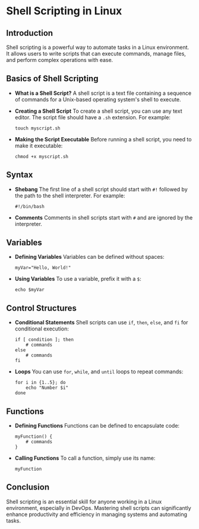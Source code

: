 # Shell Scripting in Linux

## Introduction
Shell scripting is a powerful way to automate tasks in a Linux environment. It allows users to write scripts that can execute commands, manage files, and perform complex operations with ease.

## Basics of Shell Scripting
- **What is a Shell Script?**
  A shell script is a text file containing a sequence of commands for a Unix-based operating system's shell to execute. 

- **Creating a Shell Script**
  To create a shell script, you can use any text editor. The script file should have a `.sh` extension. For example:
  ```
  touch myscript.sh
  ```

- **Making the Script Executable**
  Before running a shell script, you need to make it executable:
  ```
  chmod +x myscript.sh
  ```

## Syntax
- **Shebang**
  The first line of a shell script should start with `#!` followed by the path to the shell interpreter. For example:
  ```
  #!/bin/bash
  ```

- **Comments**
  Comments in shell scripts start with `#` and are ignored by the interpreter.

## Variables
- **Defining Variables**
  Variables can be defined without spaces:
  ```
  myVar="Hello, World!"
  ```

- **Using Variables**
  To use a variable, prefix it with a `$`:
  ```
  echo $myVar
  ```

## Control Structures
- **Conditional Statements**
  Shell scripts can use `if`, `then`, `else`, and `fi` for conditional execution:
  ```
  if [ condition ]; then
      # commands
  else
      # commands
  fi
  ```

- **Loops**
  You can use `for`, `while`, and `until` loops to repeat commands:
  ```
  for i in {1..5}; do
      echo "Number $i"
  done
  ```

## Functions
- **Defining Functions**
  Functions can be defined to encapsulate code:
  ```
  myFunction() {
      # commands
  }
  ```

- **Calling Functions**
  To call a function, simply use its name:
  ```
  myFunction
  ```

## Conclusion
Shell scripting is an essential skill for anyone working in a Linux environment, especially in DevOps. Mastering shell scripts can significantly enhance productivity and efficiency in managing systems and automating tasks.